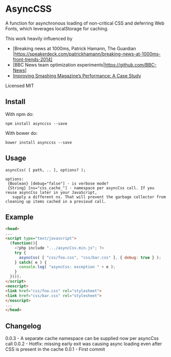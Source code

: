 # AsyncCSS

A function for asynchronous loading of non-critical CSS and deferring Web Fonts,
which leverages localStorage for caching.

This work heavily influenced by
* [Breaking news at 1000ms, Patrick Hamann, The Guardian |https://speakerdeck.com/patrickhamann/breaking-news-at-1000ms-front-trends-2014]
* [BBC News team optimization experiments|https://github.com/BBC-News]
* [Improving Smashing Magazine’s Performance: A Case Study](http://www.smashingmagazine.com/2014/09/08/improving-smashing-magazine-performance-case-study/)

Licensed MIT

## Install
With npm do:
```
npm install asynccss --save
```
With bower do:
```
bower install asynccss --save
```

## Usage

```
asyncCss( [ path, .. ], options? );

options:
 {Boolean} [debug="false"] - is verbose mode?
 {String} [ns="css_cache_"] - namespace per asyncCss call. If you reuse asyncCss later in your JavaScript,
   supply a different ns. That will prevent the garbage collector from cleaning up items cached in a previoud call.
```

## Example

``` html
<head>
...
<script type="text/javascript">
  (function(){
    <?php include ".../asyncCss.min.js"; ?>
    try {
      asyncCss( [ "css/foo.css", "css/bar.css" ], { debug: true } );
    } catch( e ) {
      console.log( "asyncCss: exception " + e );
    }
  }());
</script>
<noscript>
<link href="css/foo.css" rel="stylesheet">
<link href="css/bar.css" rel="stylesheet">
</noscript>
...
</head>
```

## Changelog

0.0.3 - A separate cache namespace can be supplied now per asyncCss call
0.0.2 - Hotfix: missing early exit was causing async loading even after CSS is present in the cache
0.0.1 - First commit